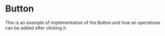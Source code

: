 # Button
This is an example of implementation of the Button and how an operationa can be added after clicking it.

